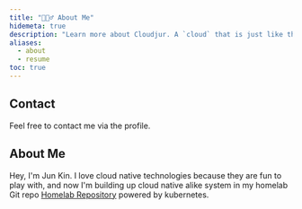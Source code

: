 ```yaml
---
title: "🙋🏻‍♂️ About Me"
hidemeta: true
description: "Learn more about Cloudjur. A `cloud` that is just like that."
aliases:
  - about
  - resume
toc: true
---
```

## Contact
Feel free to contact me via the profile.

## About Me
Hey, I'm Jun Kin. I love cloud native technologies because they are fun to play with, and now I'm building up cloud native alike system in my homelab Git repo [Homelab Repository](https://github.com/chaijunkin/home-ops) powered by kubernetes.

